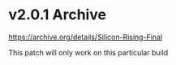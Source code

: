 # v2.0.1 Archive
https://archive.org/details/Silicon-Rising-Final

This patch will only work on this particular build
